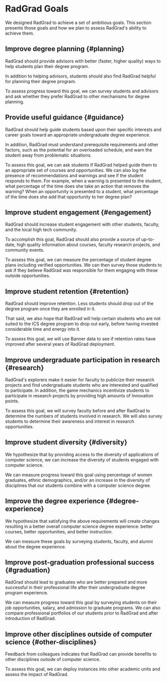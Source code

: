 # RadGrad Goals

We designed RadGrad to achieve a set of ambitious goals. This section presents those goals and how we plan to assess RadGrad's ability to achieve them.

## Improve degree planning {#planning}

RadGrad should provide advisors with better (faster, higher quality) ways to help students plan their degree program.

In addition to helping advisors, students should also find RadGrad helpful for planning their degree program.

To assess progress toward this goal, we can survey students and advisors and ask whether they prefer RadGrad to other mechanisms for degree planning. 

## Provide useful guidance {#guidance}

RadGrad should help guide students based upon their specific interests and career goals toward an appropriate undergraduate degree experience.

In addition, RadGrad must understand prerequisite requirements and other factors, such as the potential for an overloaded schedule, and warn the student away from problematic situations.

To assess this goal, we can ask students if RadGrad helped guide them to an appropriate set of courses and opportunities. We can also log the presence of recommendations and warnings and see if the student responds to them. For example, when a warning is presented to the student, what percentage of the time does she take an action that removes the warning? When an opportunity is presented to a student, what percentage of the time does she add that opportunity to her degree plan? 

## Improve student engagement {#engagement}

RadGrad should increase student engagement with other students, faculty, and the local high tech community. 

To accomplish this goal, RadGrad should also provide a source of up-to-date, high quality information about courses, faculty research projects, and community events. 

To assess this goal, we can measure the percentage of student degree plans including verified opportunities. We can then survey those students to ask if they believe RadGrad was responsible for them engaging with these outside opportunities. 

## Improve student retention {#retention}

RadGrad should improve retention. Less students should drop out of the degree program once they are enrolled in it.  

That said, we also hope that RadGrad will help certain students who are not suited to the ICS degree program to drop out early, before having invested considerable time and energy into it. 

To assess this goal, we will use Banner data to see if retention rates have improved after several years of RadGrad deployment.

## Improve undergraduate participation in research {#research}

RadGrad's explorers make it easier for faculty to publicize their research projects and find undergraduate students who are interested and qualified to participate. In addition, the game mechanics incentivize students to participate in research projects by providing high amounts of Innovation points. 
 
To assess this goal, we will survey faculty before and after RadGrad to determine the numbers of students involved in research. We will also survey students to determine their awareness and interest in research opportunities.

## Improve student diversity {#diversity}

We hypothesize that by providing access to the diversity of applications of computer science, we can increase the diversity of students engaged with computer science.

We can measure progress toward this goal using percentage of women graduates,  ethnic demographics, and/or an increase in the diversity of disciplines that our students combine with a computer science degree.

## Improve the degree experience {#degree-experience}

We hypothesize that satisfying the above requirements will create changes resulting in a better overall computer science degree experience: better courses, better opportunities, and better instruction. 

We can measure these goals by surveying students, faculty, and alumni about the degree experience.

## Improve post-graduation professional success {#graduation}

RadGrad should lead to graduates who are better prepared and more successful in their professional life after their undergraduate degree program experience.

We can measure progress toward this goal by surveying students on their job opportunities, salary, and admission to graduate programs. We can also compare professional portfolios of our students prior to RadGrad and after introduction of RadGrad.

## Improve other disciplines outside of computer science {#other-disciplines}

Feedback from colleagues indicates that RadGrad can provide benefits to other disciplines outside of computer science.
 
To assess this goal, we can deploy instances into other academic units and assess the impact of RadGrad. 

